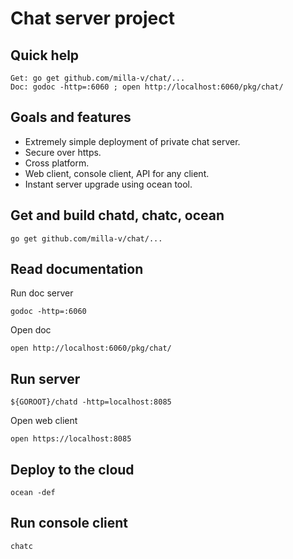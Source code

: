 Chat server project
===================

Quick help
----------
	Get: go get github.com/milla-v/chat/...
	Doc: godoc -http=:6060 ; open http://localhost:6060/pkg/chat/

Goals and features
------------------

- Extremely simple deployment of private chat server.
- Secure over https.
- Cross platform.
- Web client, console client, API for any client.
- Instant server upgrade using ocean tool.

Get and build chatd, chatc, ocean
---------------------------------

	go get github.com/milla-v/chat/...

Read documentation
------------------

Run doc server

    godoc -http=:6060

Open doc

	open http://localhost:6060/pkg/chat/

Run server
------------

    ${GOROOT}/chatd -http=localhost:8085

Open web client

	open https://localhost:8085

Deploy to the cloud
-------------------

	ocean -def

Run console client
------------------

	chatc
 
